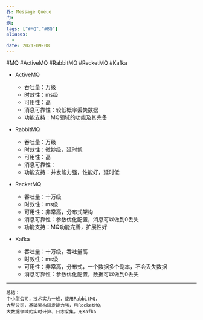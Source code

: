 ```yaml
---
界: Message Queue
门: 
纲: 
tags: ["#MQ","#BQ"]
aliases:
  - 
date: 2021-09-08
---
```

#MQ #ActiveMQ #RabbitMQ #RecketMQ #Kafka

-   ActiveMQ
    
    -   吞吐量：万级
    -   时效性：ms级
    -   可用性：高
    -   消息可靠性：较低概率丢失数据
    -   功能支持：MQ领域的功能及其完备
-   RabbitMQ
    
    -   吞吐量：万级
    -   时效性：微妙级，延时低
    -   可用性：高
    -   消息可靠性：
    -   功能支持：并发能力强，性能好，延时低
-   RecketMQ
    
    -   吞吐量：十万级
    -   时效性：ms级
    -   可用性：非常高，分布式架构
    -   消息可靠性：参数优化配置，消息可以做到0丢失
    -   功能支持：MQ功能完善，扩展性好
-   Kafka
    
    -   吞吐量：十万级，吞吐量高
    -   时效性：ms级
    -   可用性：非常高，分布式，一个数据多个副本，不会丢失数据
    -   消息可靠性：参数优化配置，数据可以做到0丢失
---
    总结：
	中小型公司，技术实力一般，使用RabbitMQ，
	大型公司，基础架构研发能力强，用RocketMQ，
	大数据领域的实时计算、日志采集，用Kafka